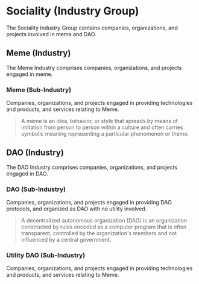# Sociality (Industry Group)

The Sociality Industry Group contains companies, organizations, and projects involved in meme and DAO.



## Meme (Industry)

The Meme Industry comprises companies, organizations, and projects engaged in meme.

### Meme (Sub-Industry)

Companies, organizations, and projects engaged in providing technologies and products, and services relating to Meme.

> A meme is an idea, behavior, or style that spreads by means of imitation from person to person within a culture and often carries symbolic meaning representing a particular phenomenon or theme.





## DAO (Industry)

The DAO Industry comprises companies, organizations, and projects engaged in DAO.

### DAO (Sub-Industry)

Companies, organizations, and projects engaged in providing DAO protocols, and organized as DAO with no utility involved.

> A decentralized autonomous organization (DAO) is an organization constructed by rules encoded as a computer program that is often transparent, controlled by the organization's members and not influenced by a central government.

### Utility DAO (Sub-Industry)

Companies, organizations, and projects engaged in providing technologies and products, and services relating to Meme.
